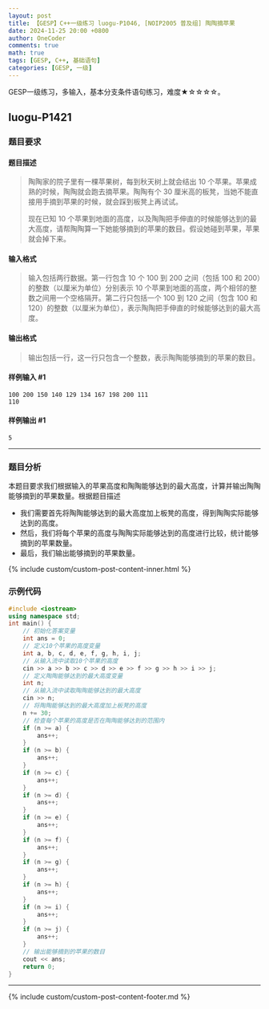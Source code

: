 ```yaml
---
layout: post
title: 【GESP】C++一级练习 luogu-P1046, [NOIP2005 普及组] 陶陶摘苹果
date: 2024-11-25 20:00 +0800
author: OneCoder
comments: true
math: true
tags: [GESP, C++, 基础语句]
categories: [GESP, 一级]
---
```

GESP一级练习，多输入，基本分支条件语句练习，难度★☆☆☆☆。

<!--more-->

## luogu-P1421

### 题目要求

#### 题目描述

>陶陶家的院子里有一棵苹果树，每到秋天树上就会结出 $10$ 个苹果。苹果成熟的时候，陶陶就会跑去摘苹果。陶陶有个 $30$ 厘米高的板凳，当她不能直接用手摘到苹果的时候，就会踩到板凳上再试试。
>
>现在已知 $10$ 个苹果到地面的高度，以及陶陶把手伸直的时候能够达到的最大高度，请帮陶陶算一下她能够摘到的苹果的数目。假设她碰到苹果，苹果就会掉下来。

#### 输入格式

>输入包括两行数据。第一行包含 $10$ 个 $100$ 到 $200$ 之间（包括 $100$ 和 $200$）的整数（以厘米为单位）分别表示 $10$ 个苹果到地面的高度，两个相邻的整数之间用一个空格隔开。第二行只包括一个 $100$ 到 $120$ 之间（包含 $100$ 和 $120$）的整数（以厘米为单位），表示陶陶把手伸直的时候能够达到的最大高度。

#### 输出格式

>输出包括一行，这一行只包含一个整数，表示陶陶能够摘到的苹果的数目。

#### 样例输入 #1

```console
100 200 150 140 129 134 167 198 200 111
110
```

#### 样例输出 #1

```console
5
```

---

### 题目分析

本题目要求我们根据输入的苹果高度和陶陶能够达到的最大高度，计算并输出陶陶能够摘到的苹果数量。根据题目描述

- 我们需要首先将陶陶能够达到的最大高度加上板凳的高度，得到陶陶实际能够达到的高度。
- 然后，我们将每个苹果的高度与陶陶实际能够达到的高度进行比较，统计能够摘到的苹果数量。
- 最后，我们输出能够摘到的苹果数量。

{% include custom/custom-post-content-inner.html %}

### 示例代码

```cpp
#include <iostream>
using namespace std;
int main() {
    // 初始化答案变量
    int ans = 0;
    // 定义10个苹果的高度变量
    int a, b, c, d, e, f, g, h, i, j;
    // 从输入流中读取10个苹果的高度
    cin >> a >> b >> c >> d >> e >> f >> g >> h >> i >> j;
    // 定义陶陶能够达到的最大高度变量
    int n;
    // 从输入流中读取陶陶能够达到的最大高度
    cin >> n;
    // 将陶陶能够达到的最大高度加上板凳的高度
    n += 30;
    // 检查每个苹果的高度是否在陶陶能够达到的范围内
    if (n >= a) {
        ans++;
    }
    if (n >= b) {
        ans++;
    }
    if (n >= c) {
        ans++;
    }
    if (n >= d) {
        ans++;
    }
    if (n >= e) {
        ans++;
    }
    if (n >= f) {
        ans++;
    }
    if (n >= g) {
        ans++;
    }
    if (n >= h) {
        ans++;
    }
    if (n >= i) {
        ans++;
    }
    if (n >= j) {
        ans++;
    }
    // 输出能够摘到的苹果的数目
    cout << ans;
    return 0;
}
```

---

{% include custom/custom-post-content-footer.md %}
